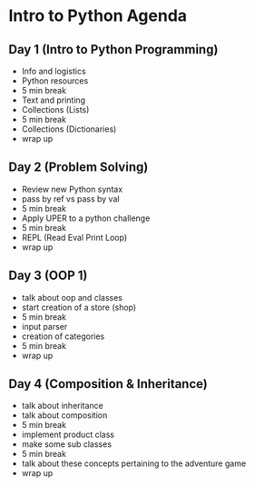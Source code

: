 # Intro to Python Agenda

## Day 1 (Intro to Python Programming)
- Info and logistics
- Python resources
- 5 min break
- Text and printing
- Collections (Lists)
- 5 min break
- Collections (Dictionaries)
- wrap up

## Day 2 (Problem Solving)
- Review new Python syntax
- pass by ref vs pass by val
- 5 min break
- Apply UPER to a python challenge
- 5 min break
- REPL (Read Eval Print Loop)
- wrap up

## Day 3 (OOP 1)
- talk about oop and classes
- start creation of a store (shop)
- 5 min break
- input parser
- creation of categories
- 5 min break
- wrap up 

## Day 4 (Composition & Inheritance)
- talk about inheritance
- talk about composition
- 5 min break
- implement product class
- make some sub classes
- 5 min break
- talk about these concepts pertaining to the adventure game
- wrap up